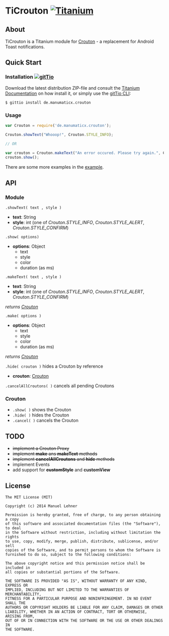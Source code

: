 # TiCrouton [![Titanium](http://www-static.appcelerator.com/badges/titanium-git-badge-sq.png)](http://www.appcelerator.com/titanium/)

## About
TiCrouton is a Titanium module for [Crouton](https://github.com/keyboardsurfer/Crouton) - a replacement for Android Toast notifications.

## Quick Start

### Installation [![gitTio](http://gitt.io/badge.png)](http://gitt.io/component/de.manumaticx.crouton)
Download the latest distribution ZIP-file and consult the [Titanium Documentation](http://docs.appcelerator.com/titanium/latest/#!/guide/Using_a_Module) on how install it, or simply use the [gitTio CLI](http://gitt.io/cli):

`$ gittio install de.manumaticx.crouton`

### Usage
```javascript
var Crouton = require('de.manumaticx.crouton');

Crouton.showText("Whooop!", Crouton.STYLE_INFO);

// OR

var crouton = Crouton.makeText("An error occured. Please try again.", Crouton.STYLE_ALERT);
crouton.show();
```
There are some more examples in the [example](../example/app.js).

## API

### Module

`.showText( text , style )`
* __text__: String
* __style__: int (one of _Crouton.STYLE_INFO_, _Crouton.STYLE_ALERT_, _Crouton.STYLE_CONFIRM_)

`.show( options)`
* __options__: Object
	* text
	* style
	* color
	* duration (as ms)

`.makeText( text , style )`
* __text__: String
* __style__: int (one of _Crouton.STYLE_INFO_, _Crouton.STYLE_ALERT_, _Crouton.STYLE_CONFIRM_)

_returns [Crouton](#crouton)_

`.make( options )`
* __options__: Object
	* text
	* style
	* color
	* duration (as ms)

_returns [Crouton](#crouton)_

`.hide( crouton )` hides a Crouton by reference
* __crouton__: [Crouton](#crouton)

`.cancelAllCroutons( )` cancels all pending Croutons


### Crouton

* `.show( )` shows the Crouton
* `.hide( )` hides the Crouton
* `.cancel( )` cancels the Crouton

## TODO

* ~~implement a Crouton Proxy~~
* ~~implement __make__ ans __makeText__ methods~~
* ~~implement __cancelAllCroutons__ and __hide__ methods~~
* implement Events
* add support for ~~__customStyle__~~ and __customView__

## License
	The MIT License (MIT)

	Copyright (c) 2014 Manuel Lehner

	Permission is hereby granted, free of charge, to any person obtaining a copy
	of this software and associated documentation files (the "Software"), to deal
	in the Software without restriction, including without limitation the rights
	to use, copy, modify, merge, publish, distribute, sublicense, and/or sell
	copies of the Software, and to permit persons to whom the Software is
	furnished to do so, subject to the following conditions:

	The above copyright notice and this permission notice shall be included in
	all copies or substantial portions of the Software.

	THE SOFTWARE IS PROVIDED "AS IS", WITHOUT WARRANTY OF ANY KIND, EXPRESS OR
	IMPLIED, INCLUDING BUT NOT LIMITED TO THE WARRANTIES OF MERCHANTABILITY,
	FITNESS FOR A PARTICULAR PURPOSE AND NONINFRINGEMENT. IN NO EVENT SHALL THE
	AUTHORS OR COPYRIGHT HOLDERS BE LIABLE FOR ANY CLAIM, DAMAGES OR OTHER
	LIABILITY, WHETHER IN AN ACTION OF CONTRACT, TORT OR OTHERWISE, ARISING FROM,
	OUT OF OR IN CONNECTION WITH THE SOFTWARE OR THE USE OR OTHER DEALINGS IN
	THE SOFTWARE.
